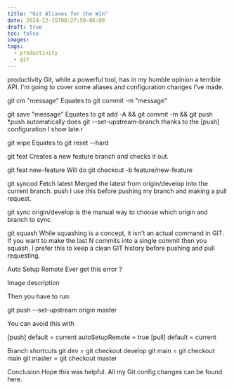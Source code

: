 ```yaml
---
title: "Git Aliases for the Win"
date: 2024-12-15T08:27:50-06:00
draft: true 
toc: false
images:
tags:
  - productivity
  - git
---
```



productivity
Git, while a powerful tool, has in my humble opinion a terrible API. I'm going to cover some aliases and configuration changes I've made.

git cm "message"
Equates to git commit -m "message"

git save "message"
Equates to git add -A && git commit -m && git push
\*push automatically does git --set-upstream-branch thanks to the [push] configuration I show late.r

git wipe
Equates to git reset --hard

git feat
Creates a new feature branch and checks it out.

git feat new-feature
Will do git checkout -b feature/new-feature

git syncod
Fetch latest
Merged the latest from origin/develop into the current branch.
push
I use this before pushing my branch and making a pull request.

git sync origin/develop is the manual way to choose which origin and branch to sync

git squash
While squashing is a concept, it isn't an actual command in GIT. If you want to make the last N commits into a single commit then you squash. I prefer this to keep a clean GIT history before pushing and pull requesting.

Auto Setup Remote
Ever get this error ?

Image description

Then you have to run:

git push --set-upstream origin master

You can avoid this with

[push]
default = current
autoSetupRemote = true
[pull]
default = current

Branch shortcuts
git dev = git checkout develop
git main = git checkout main
git master = git checkout master

Conclusion
Hope this was helpful. All my Git config changes can be found here.

